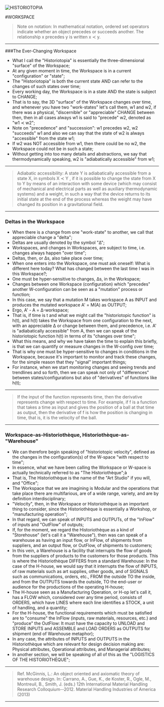 ![HISTORIOTOPIA](https://databasearts.files.wordpress.com/2015/11/historiotopia_17oct15c6.jpg)

#WORKSPACE

> Note on notation: In mathematical notation, ordered set operators indicate whether an object precedes or succeeds another.
> The  relationship x precedes y is written x ≺ y.
- - - - -

###The Ever-Changing Workspace
* What I call the "Historiotopia" is essentially the three-dimensional "surface" of the Workspace;
* At any given moment in time, the Workspace is in a current "configuration" or "state";
* The "Historiotopia" is both the current state AND can refer to the changes of such states over time;
* Every working day, the Workspace is in a state AND the state is subject to CHANGE;
* That is to say, the 3D "surface" of the Workspace changes over time, and whenever you have two "work-states" let's call them, w1 and w2, if there was a physical, "discernible" or "appreciable" CHANGE between then, then in all cases always w1 is said to "precede" w2, denoted as "w1 ≺ w2";
* Note on "precedence" and "succession": w1 precedes w2, w2 "succeeds" w1 and also we can say that the state of w2 is always "accessible" from the state w1;
* If w2 was NOT accessible from w1, then there could be no w2, the Workspace could not be in such a state;
* Without getting into too many details and abstractions, we say that thermodynamically speaking, w2 is "adiabatically accessible" from w1;

- - - - -

> Adiabatic accessibility: A state Y is adiabatically accessible from a state X, in symbols X ≺ Y , if it is possible to change the state from X to Y by means of an interaction with some device (which may consist of mechanical and electrical parts as well as auxiliary thermodynamic systems) and a weight, in such a way that the device returns to its initial state at the end of the process whereas the weight may have changed its position in a gravitational field.

- - - - -

### Deltas in the Workspace
* When there is a change from one "work-state" to another, we call that appreciable change a "delta";
* Deltas are usually denoted by the symbol "Δ";
* Workspaces, and changes in Workspaces, are subject to time, i.e. changes always happen "over time";
* Deltas, then, or Δs, also take place over time;
* When one enters into the Workspace, one must ask oneself: What is different here today? What has changed between the last time I was in this Workspace?;
* One must be hyper-sensitive to changes, Δs, in the Workspace;
* Changes between one Workspace (configuration) which "precedes" another W-configuration can be seen as a "mutation" process or function;
* In this case, we say that a mutation M takes workspace A as INPUT and produces the mutated workspace A' = M(A) as OUTPUT;
* Ergo, A' - A = Δ-workspace;
* That is, if time is t and what we might call the "historiotopic function" is h(t), and h(t) takes the Workspace from one configuration to the next, with an appreciable Δ or change between them, and precedence, i.e. A' is "adiabatically accessible" from A, then we can speak of the historiotopic function h(t) in terms of its "changes over time";
* What this means, and why we have taken the time to explain this briefly, is that we can quantify or measure changes in the W-config over time;
* That is why one must be hyper-sensitive to changes in conditions in the Workspace, because it's important to monitor and track these changes, for the simple reason that they "signal" important things;
* For instance, when we start monitoring changes and seeing trends and trendlines and so forth, then we can speak not only of "differences" between states/configurations but also of "derivatives" of functions like h(t);

- - - - -

> If the input of the function represents time, then the derivative represents change with respect to time. For example, if f is a function that takes a time as input and gives the position of a ball at that time as output, then the derivative of f is how the position is changing in time, that is, it is the velocity of the ball.

- - - - -

### Workspace-as-Historiothèque, Historiothèque-as-"Warehouse"
* We can therefore begin speaking of "historiotopic velocity", defined as the changes in the configuration(s) of the W-space "with respect to time";
* In essence, what we have been calling the Workspace or W-space is actually technically referred to as "The Historiothèque";à
* That is, The Historiothèque is the name of the "Art Studio" if you will, and "Office";
* The Workspace that we are imagining is Modular and the operations that take place there are multifarious, are of a wide range, variety, and are by definition interdisciplinary;
* "Velocity", then, in the Workspace or Historiothèque is an important thing to consider, since the Historiothèque is essentially a Workshop, or "manufacturing operation";
* In that regard, we can speak of INPUTS and OUTPUTs, of the "InFlow" of inputs and "OutFlow" of outputs;
* If, for the moment, we regard the Historiothèque as a kind of "Storehouse" (let's call it a "Warehouse"), then was can speak of a warehouse as having an input flow, or InFlow, of shipments from suppliers, and an output flow, or OutFlow, of shipments to customers;
* In this vein, a Warehouse is a facility that interrupts the flow of goods from the suppliers of products to the customers for those products. This is where the Historiothèque DIFFERS from a standard Warehouse: In the case of the H-house, we would say that it interrupts the flow of INPUTS, of raw materials such as art supplies, other goods, and of SIGNALS such as communications, orders, etc., FROM the outside TO the inside, and from the OUTPUTS towards the outside, TO the end-user or audience for the productions of the operating H-house;
* The H-house seen as a Manufacturing Operation, or H-op let's call it, has a FLOW which, considered over any time period, consists of ORDERS, which have LINES where each line identifies a STOCK, a unit of handling, and a quantity;
* For the H-house, the functional requirements which must be satisfied are to "consume" the InFlow (inputs, raw materials, resources, etc.) and "produce" the OutFlow: It must have the capacity to UNLOAD and STORE INPUTS and ASSEMBLE and LOAD ORDERS as OUTPUTS for shipment (end of Warehouse metaphor);
* In any case, the attributes of INPUTS and OUTPUTS in the Historiothèque which are relevant for design decision making are: Physical attributes, Operational attributes, and Managerial attributes;
* In another section, we will be speaking of all of this as the "LOGISTICS OF THE HISTORIOTHÈQUE";

- - - - -

> Ref. McGinnis, L.: An object oriented and axiomatic theory of warehouse design. In: Carrano, A., Gue, K., de Koster, R., Ogle, M., Montreuil, B., Smith, J. (eds.) 12th International Material Handling Research Colloquium--2012. Material Handling Industries of America (2013)

- - - - -
